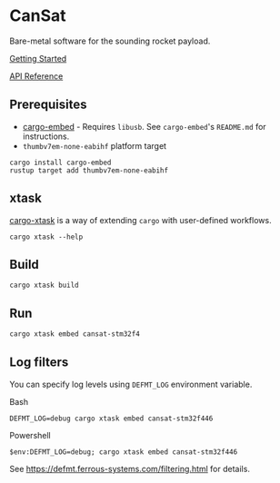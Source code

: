 # CanSat
Bare-metal software for the sounding rocket payload.

[Getting Started](https://grupacosmo.github.io/cansat/getting-started/index.html)

[API Reference](https://grupacosmo.github.io/cansat/api/cansat_stm32f4/index.html)

## Prerequisites
* [cargo-embed](https://github.com/probe-rs/cargo-embed) - Requires `libusb`. See `cargo-embed`'s `README.md` for instructions.
* `thumbv7em-none-eabihf` platform target
```
cargo install cargo-embed
rustup target add thumbv7em-none-eabihf
```

## xtask
[cargo-xtask](https://github.com/matklad/cargo-xtask) is a way of extending `cargo` with user-defined workflows. 
```
cargo xtask --help
```

## Build
```
cargo xtask build
```

## Run
```bash
cargo xtask embed cansat-stm32f4
```

## Log filters
You can specify log levels using `DEFMT_LOG` environment variable.

Bash
```
DEFMT_LOG=debug cargo xtask embed cansat-stm32f446
```

Powershell
```
$env:DEFMT_LOG=debug; cargo xtask embed cansat-stm32f446
```
See https://defmt.ferrous-systems.com/filtering.html for details.
